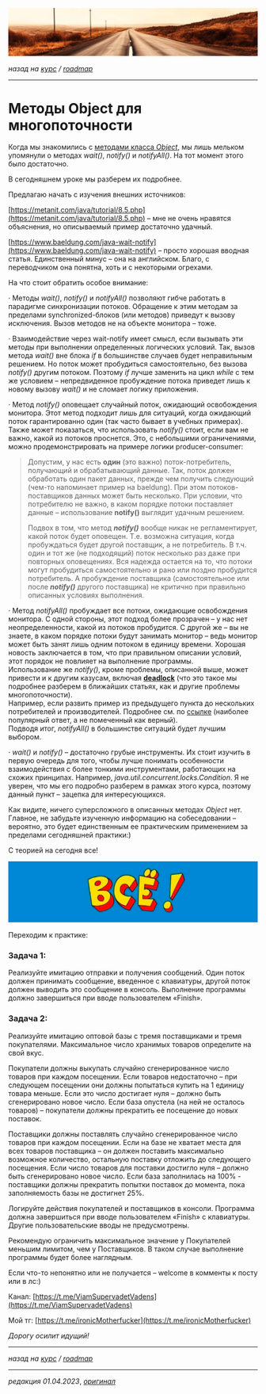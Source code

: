 ![](../../common_files/header.png)

*назад на [курс](../../course.md) / [roadmap](../../roadmap.md)*

***

   

Методы Object для многопоточности
=================================

Когда мы знакомились с [методами класса _Object_](/Metody-klassa-Object-12-01), мы лишь мельком упомянули о методах _wait()_, _notify()_ и _notifyAll()_. На тот момент этого было достаточно.

В сегодняшнем уроке мы разберем их подробнее.

  

Предлагаю начать с изучения внешних источников:

[https://metanit.com/java/tutorial/8.5.php](https://metanit.com/java/tutorial/8.5.php) – мне не очень нравятся объяснения, но описываемый пример достаточно удачный.

[https://www.baeldung.com/java-wait-notify](https://www.baeldung.com/java-wait-notify) – просто хорошая вводная статья. Единственный минус – она на английском. Благо, с переводчиком она понятна, хоть и с некоторыми огрехами.

На что стоит обратить особое внимание:

· Методы _wait()_, _notify()_ и _notifyAll()_ позволяют гибче работать в парадигме синхронизации потоков. Обращение к этим методам за пределами synchronized-блоков (или методов) приведут к вызову исключения. Вызов методов не на объекте монитора – тоже.

· Взаимодействие через wait-notify имеет смысл, если вызывать эти методы при выполнении определенных логических условий. Так, вызов метода _wait()_ вне блока _if_ в большинстве случаев будет неправильным решением. Но поток может пробудиться самостоятельно, без вызова _notify()_ другим потоком. Поэтому _if_ лучше заменить на цикл _while_ с тем же условием – непредвиденное пробуждение потока приведет лишь к новому вызову _wait()_ и не сломает логику приложения.

· Метод _notify()_ оповещает случайный поток, ожидающий освобождения монитора. Этот метод подходит лишь для ситуаций, когда ожидающий поток гарантированно один (так часто бывает в учебных примерах). Также может показаться, что использовать _notify()_ стоит, если вам не важно, какой из потоков проснется. Это, с небольшими ограничениями, можно продемонстрировать на примере логики producer-consumer:

> Допустим, у нас есть **один** (это важно) поток-потребитель, получающий и обрабатывающий данные. Так, поток должен обработать один пакет данных, прежде чем получить следующий (чем-то напоминает пример на baeldung). При этом потоков-поставщиков данных может быть несколько. При условии, что потребителю не важно, в каком порядке потоки поставляет данные – использование **notify()** выглядит удачным решением.  
>   
> Подвох в том, что метод **_notify()_** вообще никак не регламентирует, какой поток будет оповещен. Т.е. возможна ситуация, когда пробуждаться будет другой поставщик, а не потребитель. В т.ч. один и тот же (не подходящий) поток несколько раз даже при повторных оповещениях. Вся надежда остается на то, что потоки могут пробудиться самостоятельно и рано или поздно пробудится потребитель. А пробуждение поставщика (самостоятельное или после **_notify()_** другого поставщика) не критично при правильно описанных условиях выполнения.  

· Метод _notifyAll()_ пробуждает все потоки, ожидающие освобождения монитора. С одной стороны, этот подход более прозрачен – у нас нет неопределенности, какой из потоков пробудится. С другой же – вы не знаете, в каком порядке потоки будут занимать монитор – ведь монитор может быть занят лишь одним потоком в единицу времени. Хорошая новость заключается в том, что при правильном описании условий, этот порядок не повлияет на выполнение программы.  
Использование же _notify()_, кроме проблемы, описанной выше, может привести и к другим казусам, включая [**deadlock**](https://ru.wikipedia.org/wiki/%D0%92%D0%B7%D0%B0%D0%B8%D0%BC%D0%BD%D0%B0%D1%8F_%D0%B1%D0%BB%D0%BE%D0%BA%D0%B8%D1%80%D0%BE%D0%B2%D0%BA%D0%B0) (что это такое мы подробнее разберем в ближайших статьях, как и другие проблемы многопоточности).  
Например, если развить пример из предыдущего пункта до нескольких потребителей и производителей. Подробнее см. по [ссылке](https://stackoverflow.com/questions/37026/java-notify-vs-notifyall-all-over-again) (наиболее популярный ответ, а не помеченный как верный).  
Подводя итог, _notifyAll()_ в большинстве ситуаций будет лучшим выбором.

· _wait()_ и _notify()_ – достаточно грубые инструменты. Их стоит изучить в первую очередь для того, чтобы лучше понимать особенности взаимодействия с более тонкими инструментами, работающих на схожих принципах. Например, _java.util.concurrent.locks.Condition_. Я не уверен, что мы его подробно разберем в рамках этого курса, поэтому данный пункт – зацепка для интересующихся.

  

Как видите, ничего суперсложного в описанных методах _Object_ нет. Главное, не забудьте изученную информацию на собеседовании – вероятно, это будет единственным ее практическим применением за пределами сегодняшней практики:)

С теорией на сегодня все!

![](../../common_files/footer.png)

Переходим к практике:

### Задача 1:

Реализуйте имитацию отправки и получения сообщений. Один поток должен принимать сообщение, введенное с клавиатуры, другой поток должен выводить это сообщение в консоль. Выполнение программы должно завершиться при вводе пользователем «Finish».

### Задача 2:

Реализуйте имитацию оптовой базы с тремя поставщиками и тремя покупателями. Максимальное число хранимых товаров определите на свой вкус.

Покупатели должны выкупать случайно сгенерированное число товаров при каждом посещении. Если товаров недостаточно – при следующем посещении они должны попытаться купить на 1 единицу товара меньше. Если это число достигает нуля – должно быть сгенерировано новое число. Если база опустела (на ней не осталось товаров) – покупатели должны прекратить ее посещение до новых поставок.

Поставщики должны поставлять случайно сгенерированное число товаров при каждом посещении. Если на базе не хватает места для всех товаров поставщика – он должен поставить максимально возможное количество, остальную поставку отложить до следующего посещения. Если число товаров для поставки достигло нуля – должно быть сгенерировано новое число. Если база заполнилась на 100% - поставщики должны прекратить попытки поставок до момента, пока заполняемость базы не достигнет 25%.

Логируйте действия покупателей и поставщиков в консоли. Программа должна завершиться при вводе пользователем «Finish» с клавиатуры. Другие пользовательские вводы не предусмотрены.

Рекомендую ограничить максимальное значение у Покупателей меньшим лимитом, чем у Поставщиков. В таком случае выполнение программы будет более наглядным.

  

Если что-то непонятно или не получается – welcome в комменты к посту или в лс:)

Канал: [https://t.me/ViamSupervadetVadens](https://t.me/ViamSupervadetVadens)

Мой тг: [https://t.me/ironicMotherfucker](https://t.me/ironicMotherfucker)

_Дорогу осилит идущий!_

***

*назад на [курс](../../course.md) / [roadmap](../../roadmap.md)*

***

_редакция 01.04.2023_, [_оригинал_](https://telegra.ph/Metody-Object-dlya-mnogopotochnosti-04-01)